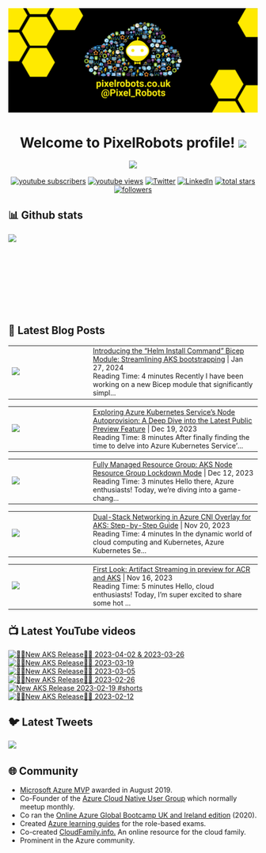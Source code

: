 ## [![PixelRobots header](https://github.com/PixelRobots/PixelRobots/blob/master/images/PixelRobots_Desktop_Wallpaper.png?raw=true)](https://pixelrobots.co.uk)

<h1 align="center">
  Welcome to PixelRobots profile!
  <img src="https://media.giphy.com/media/hvRJCLFzcasrR4ia7z/giphy.gif" width="28">
</h1>

<!-- Typing SVG by DenverCoder1 - https://github.com/DenverCoder1/readme-typing-svg -->
<p align="center">
  <a href="https://github.com/DenverCoder1/readme-typing-svg"><img src="https://readme-typing-svg.herokuapp.com/?lines=Azure%20Advocate%20and%20Microsoft%20MVP;Sysadmin%20at%20heart;15%2B%20years%20of%20IT%20experience;Always%20learning%20new%20things&font=roboto&center=true&width=440&height=45&color=ffea00&vCenter=true&size=22"></a>
</p>


<p align="center">
  <a href="https://www.youtube.com/c/pixelrobots?sub_confirmation=1">
    <img alt="youtube subscribers" title="Subscribe to my YouTube channel" src="https://img.shields.io/youtube/channel/subscribers/UCs6gF5L-7iaoHlTDYpAlgsQ?style=for-the-badge&logo=youtube&logoColor=white&link=https://www.youtube.com/c/pixelrobots?sub_confirmation=1"/></a> 
  <a href="https://www.youtube.com/c/pixelrobots?sub_confirmation=1">
    <img alt="youtube views" title="YouTube views" src="https://img.shields.io/youtube/channel/views/UCs6gF5L-7iaoHlTDYpAlgsQ?style=for-the-badge&logo=youtube&logoColor=white&link=https://www.youtube.com/c/pixelrobots?sub_confirmation=1"/></a> 
  <a href="https://twitter.com/pixel_robots?ref_src=twsrc%5Etfw">
    <img alt="Twitter" title="Twitter" src="https://img.shields.io/twitter/follow/pixel_robots?color=lightblue&label=%40pixel_robots&logo=twitter&logoColor=white&style=for-the-badge"></a>
  <a href="https://www.linkedin.com/in/richard-hooper-uk">
    <img alt="LinkedIn" title="LinkedIn" src="https://img.shields.io/badge/-Richard%20Hooper-blue?style=for-the-badge&logo=Linkedin&logoColor=white/"></a>
  <a href="https://github.com/pixelrobots?tab=repositories&sort=stargazers">
    <img alt="total stars" title="Total stars on GitHub" src="https://img.shields.io/github/stars/pixelrobots?logo=github&logoColor=white&style=for-the-badge"/></a>
  <a href="https://github.com/pixelrobots?tab=followers">
    <img alt="followers" title="Follow me on Github" src="https://img.shields.io/github/followers/pixelrobots?style=for-the-badge&logo=github&logoColor=white"/></a>
</p>


## 📊 Github stats
<p >
  <img align="left" src="https://github-readme-stats.vercel.app/api?username=pixelrobots&show_icons=true&bg_color=ffea00&title_color=000000&text_color=000000&icon_color=ff0000&hide_border=true&count_private=true" />
</p>

</br>
</br>
</br>
</br>
</br>
</br>
</br>
</br>
</br>

## 📝 Latest Blog Posts
<!-- BLOG-POST-LIST:START --><table style="width:100%"><tr><td style="width:150px"><a href="https://pixelrobots.co.uk/2024/01/introducing-the-helm-install-command-bicep-module-streamlining-aks-bootstrapping/?utm_source=rss&utm_medium=rss&utm_campaign=introducing-the-helm-install-command-bicep-module-streamlining-aks-bootstrapping"><img width="280px" src="https://pixelrobots.co.uk/wp-content/uploads/2024/01/thumbnail-360-×-240-px-9.png"></a></td><td><a href="https://pixelrobots.co.uk/2024/01/introducing-the-helm-install-command-bicep-module-streamlining-aks-bootstrapping/?utm_source=rss&utm_medium=rss&utm_campaign=introducing-the-helm-install-command-bicep-module-streamlining-aks-bootstrapping">Introducing the “Helm Install Command” Bicep Module: Streamlining AKS bootstrapping</a> | Jan 27, 2024 <br> Reading Time:  4 minutes Recently I have been working on a new Bicep module that significantly simpl...</td></tr></table>
<table style="width:100%"><tr><td style="width:150px"><a href="https://pixelrobots.co.uk/2023/12/exploring-azure-kubernetes-services-node-autoprovision-a-deep-dive-into-the-latest-public-preview-feature/?utm_source=rss&utm_medium=rss&utm_campaign=exploring-azure-kubernetes-services-node-autoprovision-a-deep-dive-into-the-latest-public-preview-feature"><img width="280px" src="https://pixelrobots.co.uk/wp-content/uploads/2023/12/thumbnail-360-×-240-px-7.png"></a></td><td><a href="https://pixelrobots.co.uk/2023/12/exploring-azure-kubernetes-services-node-autoprovision-a-deep-dive-into-the-latest-public-preview-feature/?utm_source=rss&utm_medium=rss&utm_campaign=exploring-azure-kubernetes-services-node-autoprovision-a-deep-dive-into-the-latest-public-preview-feature">Exploring Azure Kubernetes Service’s Node Autoprovision: A Deep Dive into the Latest Public Preview Feature</a> | Dec 19, 2023 <br> Reading Time:  8 minutes After finally finding the time to delve into Azure Kubernetes Service&#8217...</td></tr></table>
<table style="width:100%"><tr><td style="width:150px"><a href="https://pixelrobots.co.uk/2023/12/fully-managed-resource-group-aks-node-resource-group-lockdown-mode/?utm_source=rss&utm_medium=rss&utm_campaign=fully-managed-resource-group-aks-node-resource-group-lockdown-mode"><img width="280px" src="https://pixelrobots.co.uk/wp-content/uploads/2023/12/thumbnail-360-×-240-px-6.png"></a></td><td><a href="https://pixelrobots.co.uk/2023/12/fully-managed-resource-group-aks-node-resource-group-lockdown-mode/?utm_source=rss&utm_medium=rss&utm_campaign=fully-managed-resource-group-aks-node-resource-group-lockdown-mode">Fully Managed Resource Group: AKS Node Resource Group Lockdown Mode</a> | Dec 12, 2023 <br> Reading Time:  3 minutes Hello there, Azure enthusiasts! Today, we&#8217;re diving into a game-chang...</td></tr></table>
<table style="width:100%"><tr><td style="width:150px"><a href="https://pixelrobots.co.uk/2023/11/dual-stack-networking-in-azure-cni-overlay-for-aks-step-by-step-guide/?utm_source=rss&utm_medium=rss&utm_campaign=dual-stack-networking-in-azure-cni-overlay-for-aks-step-by-step-guide"><img width="280px" src="https://pixelrobots.co.uk/wp-content/uploads/2023/11/thumbnail-360-×-240-px-4.png"></a></td><td><a href="https://pixelrobots.co.uk/2023/11/dual-stack-networking-in-azure-cni-overlay-for-aks-step-by-step-guide/?utm_source=rss&utm_medium=rss&utm_campaign=dual-stack-networking-in-azure-cni-overlay-for-aks-step-by-step-guide">Dual-Stack Networking in Azure CNI Overlay for AKS: Step-by-Step Guide</a> | Nov 20, 2023 <br> Reading Time:  4 minutes In the dynamic world of cloud computing and Kubernetes, Azure Kubernetes Se...</td></tr></table>
<table style="width:100%"><tr><td style="width:150px"><a href="https://pixelrobots.co.uk/2023/11/first-look-artifact-streaming-in-preview-for-acr-and-aks/?utm_source=rss&utm_medium=rss&utm_campaign=first-look-artifact-streaming-in-preview-for-acr-and-aks"><img width="280px" src="https://pixelrobots.co.uk/wp-content/uploads/2023/11/thumbnail-360-×-240-px-5.png"></a></td><td><a href="https://pixelrobots.co.uk/2023/11/first-look-artifact-streaming-in-preview-for-acr-and-aks/?utm_source=rss&utm_medium=rss&utm_campaign=first-look-artifact-streaming-in-preview-for-acr-and-aks">First Look: Artifact Streaming in preview for ACR and AKS</a> | Nov 16, 2023 <br> Reading Time:  5 minutes Hello, cloud enthusiasts! Today, I&#8217;m super excited to share some hot ...</td></tr></table>
<!-- BLOG-POST-LIST:END -->

## 📺 Latest YouTube videos
<!-- BEGIN YOUTUBE-CARDS -->
[![🚨📢New AKS Release📢🚨 2023-04-02 & 2023-03-26](https://ytcards.demolab.com/?id=JZ7A1eZcXLM&title=%F0%9F%9A%A8%F0%9F%93%A2New+AKS+Release%F0%9F%93%A2%F0%9F%9A%A8+2023-04-02+%26+2023-03-26&lang=en&timestamp=1681319768&background_color=%230d1117&title_color=%23ffffff&stats_color=%23dedede&max_title_lines=1&width=250&border_radius=5 "🚨📢New AKS Release📢🚨 2023-04-02 & 2023-03-26")](https://www.youtube.com/watch?v=JZ7A1eZcXLM)
[![🚨📢New AKS Release📢🚨 2023-03-19](https://ytcards.demolab.com/?id=vbJK-_5ZPns&title=%F0%9F%9A%A8%F0%9F%93%A2New+AKS+Release%F0%9F%93%A2%F0%9F%9A%A8+2023-03-19&lang=en&timestamp=1680115411&background_color=%230d1117&title_color=%23ffffff&stats_color=%23dedede&max_title_lines=1&width=250&border_radius=5 "🚨📢New AKS Release📢🚨 2023-03-19")](https://www.youtube.com/watch?v=vbJK-_5ZPns)
[![🚨📢New AKS Release📢🚨 2023-03-05](https://ytcards.demolab.com/?id=P65MP0XRuxI&title=%F0%9F%9A%A8%F0%9F%93%A2New+AKS+Release%F0%9F%93%A2%F0%9F%9A%A8+2023-03-05&lang=en&timestamp=1678955130&background_color=%230d1117&title_color=%23ffffff&stats_color=%23dedede&max_title_lines=1&width=250&border_radius=5 "🚨📢New AKS Release📢🚨 2023-03-05")](https://www.youtube.com/watch?v=P65MP0XRuxI)
[![🚨📢New AKS Release📢🚨 2023-02-26](https://ytcards.demolab.com/?id=W3BUE-uoLRo&title=%F0%9F%9A%A8%F0%9F%93%A2New+AKS+Release%F0%9F%93%A2%F0%9F%9A%A8+2023-02-26&lang=en&timestamp=1677838392&background_color=%230d1117&title_color=%23ffffff&stats_color=%23dedede&max_title_lines=1&width=250&border_radius=5 "🚨📢New AKS Release📢🚨 2023-02-26")](https://www.youtube.com/watch?v=W3BUE-uoLRo)
[![New AKS Release 2023-02-19 #shorts](https://ytcards.demolab.com/?id=E1USlyXcmQ8&title=New+AKS+Release+2023-02-19+%23shorts&lang=en&timestamp=1677421524&background_color=%230d1117&title_color=%23ffffff&stats_color=%23dedede&max_title_lines=1&width=250&border_radius=5 "New AKS Release 2023-02-19 #shorts")](https://www.youtube.com/watch?v=E1USlyXcmQ8)
[![🚨📢New AKS Release📢🚨 2023-02-12](https://ytcards.demolab.com/?id=iBYAUbdsX7w&title=%F0%9F%9A%A8%F0%9F%93%A2New+AKS+Release%F0%9F%93%A2%F0%9F%9A%A8+2023-02-12&lang=en&timestamp=1676967703&background_color=%230d1117&title_color=%23ffffff&stats_color=%23dedede&max_title_lines=1&width=250&border_radius=5 "🚨📢New AKS Release📢🚨 2023-02-12")](https://www.youtube.com/watch?v=iBYAUbdsX7w)
<!-- END YOUTUBE-CARDS -->


## 🐦 Latest Tweets


[<img src="https://img.shields.io/badge/-Follow-blue?style=for-the-badge&logo=twitter&logoColor=white"/>](https://twitter.com/pixel_robots?ref_src=twsrc%5Etfw")



## :globe_with_meridians: Community
- <a href="https://mvp.microsoft.com/en-us/PublicProfile/5003450?fullName=Richard%20Hooper=1">Microsoft Azure MVP</a> awarded in August 2019.
- Co-Founder of the <a href="https://azurecloudnative.io/">Azure Cloud Native User Group</a> which normally meetup monthly.
- Co ran the <a href="https://www.youtube.com/channel/UC6SpVz6lkAbOjAlvMxL8TmA">Online Azure Global Bootcamp UK and Ireland edition</a> (2020).
- Created <a href="https://github.com/PixelRobots/Azure-Study-Guides">Azure learning guides</a> for the role-based exams.
- Co-created <a href="https://cloudfamily.info/">CloudFamily.info.</a> An online resource for the cloud family.
- Prominent in the Azure community.

<!--
### 💻 Projects
- 


### 📖 Azure Learning Resources
- 

### 📫 Where to find me
- <a href="https://pixelrobots.co.uk">Blog</a>
- <a href="https://twitter.com/Pixel_Robots">Twitter</a>
- <a href="https://www.youtube.com/channel/UCs6gF5L-7iaoHlTDYpAlgsQ/">YouTube</a>
- <a href="https://www.linkedin.com/in/richard-hooper-598a1412/">LinkedIn</a>
-->
